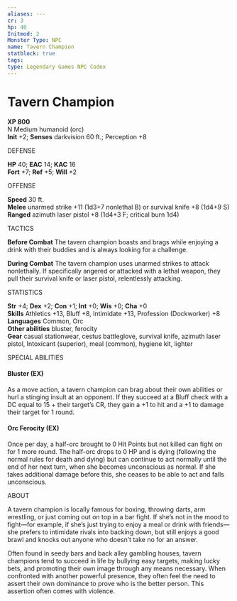 ```yaml
---
aliases: ---
cr: 3
hp: 40
Initmod: 2
Monster Type: NPC
name: Tavern Champion
statblock: true
tags: 
type: Legendary Games NPC Codex
---
```


# Tavern Champion

**XP 800**  
N Medium humanoid (orc)  
**Init** +2; **Senses** darkvision 60 ft.; Perception +8

DEFENSE

**HP** 40; **EAC** 14; **KAC** 16  
**Fort** +7; **Ref** +5; **Will** +2

OFFENSE

**Speed** 30 ft.  
**Melee** unarmed strike +11 (1d3+7 nonlethal B) or survival knife +8 (1d4+9 S)  
**Ranged** azimuth laser pistol +8 (1d4+3 F; critical burn 1d4)

TACTICS

**Before Combat** The tavern champion boasts and brags while enjoying a drink with their buddies and is always looking for a challenge.

**During Combat** The tavern champion uses unarmed strikes to attack nonlethally. If specifically angered or attacked with a lethal weapon, they pull their survival knife or laser pistol, relentlessly attacking.

STATISTICS

**Str** +4; **Dex** +2; **Con** +1; **Int** +0; **Wis** +0; **Cha** +0  
**Skills** Athletics +13, Bluff +8, Intimidate +13, Profession (Dockworker) +8  
**Languages** Common, Orc  
**Other abilities** bluster, ferocity  
**Gear** casual stationwear, cestus battleglove, survival knife, azimuth laser pistol, Intoxicant (superior), meal (common), hygiene kit, lighter

SPECIAL ABILITIES

#### Bluster (EX)

As a move action, a tavern champion can brag about their own abilities or hurl a stinging insult at an opponent. If they succeed at a Bluff check with a DC equal to 15 + their target’s CR, they gain a +1 to hit and a +1 to damage their target for 1 round.

#### Orc Ferocity (EX)

Once per day, a half-orc brought to 0 Hit Points but not killed can fight on for 1 more round. The half-orc drops to 0 HP and is dying (following the normal rules for death and dying) but can continue to act normally until the end of her next turn, when she becomes unconscious as normal. If she takes additional damage before this, she ceases to be able to act and falls unconscious.

ABOUT

A tavern champion is locally famous for boxing, throwing darts, arm wrestling, or just coming out on top in a bar fight. If she’s not in the mood to fight—for example, if she’s just trying to enjoy a meal or drink with friends—she prefers to intimidate rivals into backing down, but still enjoys a good brawl and knocks out anyone who doesn’t take no for an answer.

Often found in seedy bars and back alley gambling houses, tavern champions tend to succeed in life by bullying easy targets, making lucky bets, and promoting their own image through any means necessary. When confronted with another powerful presence, they often feel the need to assert their own dominance to prove who is the better person. This assertion often comes with violence.
